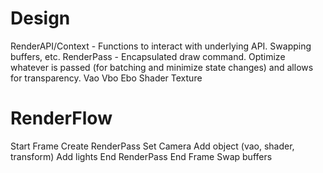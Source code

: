 # Design

RenderAPI/Context - Functions to interact with underlying API. Swapping buffers, etc.
RenderPass - Encapsulated draw command. Optimize whatever is passed (for batching and minimize state changes) and allows for transparency.
Vao Vbo Ebo Shader Texture

# RenderFlow

Start Frame
Create RenderPass
Set Camera
Add object (vao, shader, transform)
Add lights
End RenderPass
End Frame
Swap buffers
